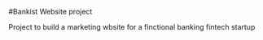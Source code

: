 #Bankist Website project

Project to build a marketing wbsite for a finctional banking fintech startup

